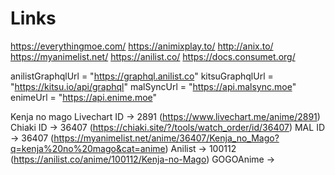 # Links

https://everythingmoe.com/
https://animixplay.to/
http://anix.to/
https://myanimelist.net/
https://anilist.co/
https://docs.consumet.org/

anilistGraphqlUrl = "https://graphql.anilist.co"
kitsuGraphqlUrl = "https://kitsu.io/api/graphql"
malSyncUrl = "https://api.malsync.moe"
enimeUrl = "https://api.enime.moe"

Kenja no mago
Livechart ID -> 2891 (https://www.livechart.me/anime/2891)
Chiaki ID -> 36407 (https://chiaki.site/?/tools/watch_order/id/36407)
MAL ID -> 36407 (https://myanimelist.net/anime/36407/Kenja_no_Mago?q=kenja%20no%20mago&cat=anime)
Anilist -> 100112 (https://anilist.co/anime/100112/Kenja-no-Mago)
GOGOAnime ->
